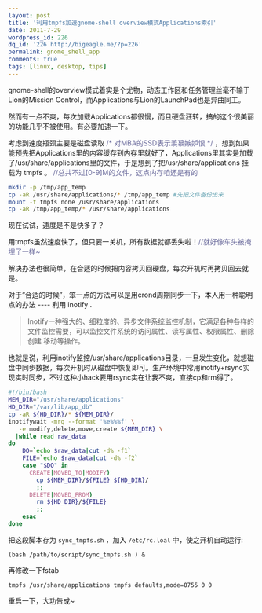 ```yaml
---
layout: post
title: '利用tmpfs加速gnome-shell overview模式Applications索引'
date: 2011-7-29
wordpress_id: 226
dq_id: '226 http://bigeagle.me/?p=226'
permalink: gnome_shell_app
comments: true
tags: [linux, desktop, tips]
---
```

gnome-shell的overview模式着实是个尤物，动态工作区和任务管理丝毫不输于Lion的Mission Control，而Applications与Lion的LaunchPad也是异曲同工。

然而有一点不爽，每次加载Applications都很慢，而且硬盘狂转，搞的这个很美丽的功能几乎不被使用。有必要加速一下。

考虑到速度瓶颈主要是磁盘读取 <span style="color: #666699;">/* 对MBA的SSD表示羡慕嫉妒恨 */ </span>，想到如果能预先把Applications里的内容缓存到内存里就好了，Applications里其实是加载了/usr/share/applications里的文件，于是想到了把/usr/share/applications 挂载为 tmpfs 。 <span style="color: #666699;">//总共不过[0-9]M的文件，这点内存咱还是有的 </span>

```bash
mkdir -p /tmp/app_temp
cp -aR /usr/share/applications/* /tmp/app_temp #先把文件备份出来
mount -t tmpfs none /usr/share/applications
cp -aR /tmp/app_temp/* /usr/share/applications
```

现在试试，速度是不是快多了？

<!--more-->
用tmpfs虽然速度快了，但只要一关机，所有数据就都丢失啦！<span style="color: #666699;">//就好像车头被掩埋了一样~</span>

解决办法也很简单，在合适的时候把内容拷贝回硬盘，每次开机时再拷贝回去就是。

对于“合适的时候”，笨一点的方法可以是用crond周期同步一下，本人用一种聪明点的办法 ---- 利用 inotify .

> Inotify一种强大的、细粒度的、异步文件系统监控机制，它满足各种各样的文件监控需要，可以监控文件系统的访问属性、读写属性、权限属性、删除创建 移动等操作。

也就是说，利用inotify监控/usr/share/applications目录，一旦发生变化，就想磁盘中同步数据，每次开机时从磁盘中恢复即可。生产环境中常用inotify+rsync实现实时同步，不过这种小hack要用rsync实在让我不爽，直接cp和rm得了。

```bash
#!/bin/bash
MEM_DIR="/usr/share/applications"
HD_DIR="/var/lib/app_db"
cp -aR ${HD_DIR}/* ${MEM_DIR}/
inotifywait -mrq --format '%e%%%f' \
   -e modify,delete,move,create ${MEM_DIR} \
  |while read raw_data
do
	DO=`echo $raw_data|cut -d% -f1`
	FILE=`echo $raw_data|cut -d% -f2`
	case "$DO" in
	  CREATE|MOVED_TO|MODIFY)
		cp ${MEM_DIR}/${FILE} ${HD_DIR}/
		;;
	  DELETE|MOVED_FROM)
		rm ${HD_DIR}/${FILE}
		;;
	esac
done
```

把这段脚本存为 `sync_tmpfs.sh` ，加入 `/etc/rc.loal` 中，使之开机自动运行:
    
    (bash /path/to/script/sync_tmpfs.sh ) &

再修改一下fstab

    tmpfs /usr/share/applications tmpfs defaults,mode=0755 0 0

重启一下，大功告成~

